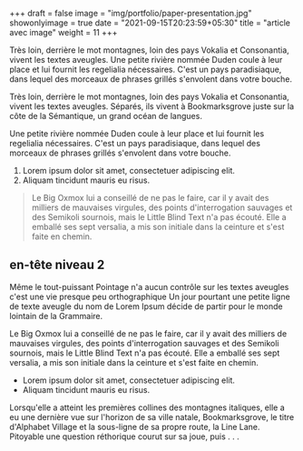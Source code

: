 +++
draft = false
image = "img/portfolio/paper-presentation.jpg"
showonlyimage = true
date = "2021-09-15T20:23:59+05:30"
title = "article avec image"
weight = 11
+++

Très loin, derrière le mot montagnes, loin des pays Vokalia et Consonantia, vivent les textes aveugles. Une petite rivière nommée Duden coule à leur place et lui fournit les regelialia nécessaires. C'est un pays paradisiaque, dans lequel des morceaux de phrases grillés s'envolent dans votre bouche.
<!--more-->

Très loin, derrière le mot montagnes, loin des pays Vokalia et Consonantia, vivent les textes aveugles. Séparés, ils vivent à Bookmarksgrove juste sur la côte de la Sémantique, un grand océan de langues.

Une petite rivière nommée Duden coule à leur place et lui fournit les regelialia nécessaires. C'est un pays paradisiaque, dans lequel des morceaux de phrases grillés s'envolent dans votre bouche.

1. Lorem ipsum dolor sit amet, consectetuer adipiscing elit.
2. Aliquam tincidunt mauris eu risus.

> Le Big Oxmox lui a conseillé de ne pas le faire, car il y avait des milliers de mauvaises virgules, des points d'interrogation sauvages et des Semikoli sournois, mais le Little Blind Text n'a pas écouté. Elle a emballé ses sept versalia, a mis son initiale dans la ceinture et s'est faite en chemin.

## en-tête niveau 2

Même le tout-puissant Pointage n'a aucun contrôle sur les textes aveugles c'est une vie presque peu orthographique Un jour pourtant une petite ligne de texte aveugle du nom de Lorem Ipsum décide de partir pour le monde lointain de la Grammaire.

Le Big Oxmox lui a conseillé de ne pas le faire, car il y avait des milliers de mauvaises virgules, des points d'interrogation sauvages et des Semikoli sournois, mais le Little Blind Text n'a pas écouté. Elle a emballé ses sept versalia, a mis son initiale dans la ceinture et s'est faite en chemin.

* Lorem ipsum dolor sit amet, consectetuer adipiscing elit.
* Aliquam tincidunt mauris eu risus.

Lorsqu'elle a atteint les premières collines des montagnes italiques, elle a eu une dernière vue sur l'horizon de sa ville natale, Bookmarksgrove, le titre d'Alphabet Village et la sous-ligne de sa propre route, la Line Lane. Pitoyable une question réthorique courut sur sa joue, puis . . .
